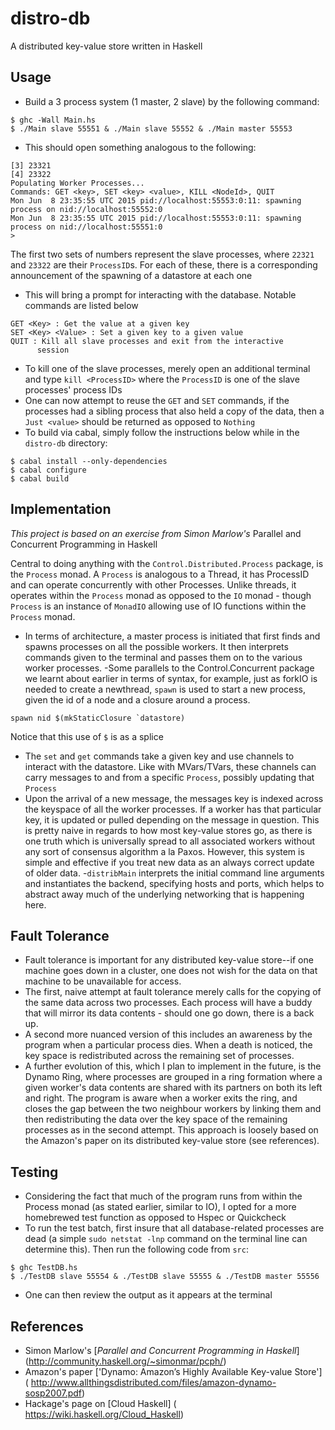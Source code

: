 # distro-db
A distributed key-value store written in Haskell

## Usage
- Build a 3 process system (1 master, 2 slave) by the following
command:
```
$ ghc -Wall Main.hs
$ ./Main slave 55551 & ./Main slave 55552 & ./Main master 55553
```
- This should open something analogous to the following:
```
[3] 23321
[4] 23322
Populating Worker Processes...
Commands: GET <key>, SET <key> <value>, KILL <NodeId>, QUIT
Mon Jun  8 23:35:55 UTC 2015 pid://localhost:55553:0:11: spawning process on nid://localhost:55552:0
Mon Jun  8 23:35:55 UTC 2015 pid://localhost:55553:0:11: spawning process on nid://localhost:55551:0
>
```
The first two sets of numbers represent the slave processes, where
`22321` and `23322` are their `ProcessID`s. For each of these, there is
a corresponding announcement of the spawning of a datastore at each one
- This will bring a prompt for interacting with the 
database. Notable commands are listed below
```
GET <Key> : Get the value at a given key
SET <Key> <Value> : Set a given key to a given value
QUIT : Kill all slave processes and exit from the interactive
      session
```
- To kill one of the slave processes, merely open an additional terminal
and type `kill <ProcessID>` where the `ProcessID` is one of the slave
processes' process IDs
- One can now attempt to reuse the `GET` and `SET` commands, if the 
processes had a sibling process that also held a copy of the data, then
a `Just <value>` should be returned as opposed to `Nothing`
- To build via cabal, simply follow the instructions below while in the
`distro-db` directory:
```
$ cabal install --only-dependencies
$ cabal configure
$ cabal build
```

## Implementation
_This project is based on an exercise from Simon Marlow's_
Parallel and Concurrent Programming in Haskell

Central to doing anything with the `Control.Distributed.Process`
package, is the `Process` monad. A `Process` is analogous to a
Thread, it has ProcessID and can operate concurrently with other
Processes. Unlike threads, it operates within the `Process` monad
as opposed to the `IO` monad - though `Process` is an instance of
`MonadIO` allowing use of IO functions within the `Process` monad.
- In terms of architecture, a master process is initiated that first
finds and spawns processes on all the possible workers. It then
interprets commands given to the terminal and passes them on to the various
worker processes.
-Some parallels to the Control.Concurrent package we learnt about earlier
in terms of syntax, for example, just as forkIO is needed to create a newthread,
`spawn` is used to start a new process, given the
id of a node and a closure around a process.
```
spawn nid $(mkStaticClosure `datastore)
```
Notice that this use of `$` is as a splice
- The `set` and `get` commands take a given key and use channels
to interact with the datastore. Like with MVars/TVars, these channels
can carry messages to and from a specific `Process`, possibly updating
that `Process`
- Upon the arrival of a new message, the messages key is indexed across
the keyspace of all the worker processes. If a worker has that particular
key, it is updated or pulled depending on the message in question. This
is pretty naive in regards to how most key-value stores go, as there is
one truth which is universally spread to all associated workers without
any sort of consensus algorithm a la Paxos. However, this system is simple
and effective if you treat new data as an always correct update of older
data.
-`distribMain` interprets the initial command line arguments and 
instantiates the backend, specifying hosts and ports, which helps to
abstract away much of the underlying networking that is happening
here.

## Fault Tolerance
- Fault tolerance is important for any distributed key-value store--if one
machine goes down in a cluster, one does not wish for the data on that machine to
be unavailable for access.
- The first, naive attempt at fault tolerance merely calls for the copying of
the same data across two processes. Each process will have a buddy that will
mirror its data contents - should one go down, there is a back up.
- A second more nuanced version of this includes an awareness by the program
when a particular process dies. When a death is noticed, the key space is
redistributed across the remaining set of processes.
- A further evolution of this, which I plan to implement in the future, is
the Dynamo Ring, where processes are grouped in a ring formation where a given
worker's data contents are shared with its partners on both its left and right.
The program is aware when a worker exits the ring, and closes the gap between
the two neighbour workers by linking them and then redistributing the data over
the key space of the remaining processes as in the second attempt. This approach
is loosely based on the Amazon's paper on its distributed key-value store (see
references).
  
## Testing
- Considering the fact that much of the program runs from within the 
Process monad (as stated earlier, similar to IO), I opted for a more homebrewed
test function as opposed to Hspec or Quickcheck
- To run the test batch, first insure that all database-related processes
are dead (a simple `sudo netstat -lnp` command on the terminal line can
determine this). Then run the following code from `src`:
```
$ ghc TestDB.hs
$ ./TestDB slave 55554 & ./TestDB slave 55555 & ./TestDB master 55556
```
- One can then review the output as it appears at the terminal

## References
* Simon Marlow's [*Parallel and Concurrent Programming in Haskell*]
  (http://community.haskell.org/~simonmar/pcph/)
* Amazon's paper ['Dynamo: Amazon’s Highly Available Key-value Store']
 ( http://www.allthingsdistributed.com/files/amazon-dynamo-sosp2007.pdf)
* Hackage's page on [Cloud Haskell]
 ( https://wiki.haskell.org/Cloud_Haskell)
